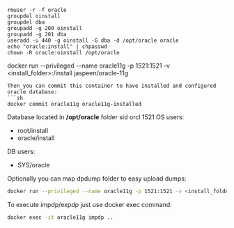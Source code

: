 	rmuser -r -f oracle 
	groupdel oinstall
	groupdel dba
	groupadd -g 200 oinstall
	groupadd -g 201 dba
	useradd -u 440 -g oinstall -G dba -d /opt/oracle oracle
	echo "oracle:install" | chpasswd
	chown -R oracle:oinstall /opt/oracle

docker run --privileged --name oracle11g -p 1521:1521 -v <install_folder>:/install jaspeen/oracle-11g
```
Then you can commit this container to have installed and configured oracle database:
```sh
docker commit oracle11g oracle11g-installed
```

Database located in **/opt/oracle** folder
sid orcl 1521
OS users:
* root/install
* oracle/install

DB users:
* SYS/oracle

Optionally you can map dpdump folder to easy upload dumps:
```sh
docker run --privileged --name oracle11g -p 1521:1521 -v <install_folder>:/install -v <local_dpdump>:/opt/oracle/dpdump jaspeen/oracle-11g
```
To execute impdp/expdp just use docker exec command:
```sh
docker exec -it oracle11g impdp ..
```
